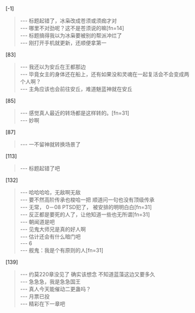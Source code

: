 
[-1] 
>--- 标题起错了，冰枭改成苍须或须痂才对<br>
>--- 哪里不对劲呢？这不是苍须说的嘛[fn=14]<br>
>--- 标题搞得我以为冰枭要被别的帮派冲烂了<br>
>--- 刚打开手机就更新，还顺便拿第一<br>

[83] 
>--- 我还以为安丘在王都那边<br>
>--- 毕竟女主的身体还在船上，还有如果没和灵魂在一起复活会不会变成两个人啊？<br>
>--- 主角应该也会前往安丘，难道魅蓝神就在安丘<br>

[85] 
>--- 感觉真人最近的转场都是这样转的。[fn=31]<br>
>--- 妙啊<br>

[87] 
>--- 一不留神就转换场景了<br>

[113] 
>--- 标题起错了吧<br>

[132] 
>--- 哈哈哈哈，无敌啊无敌<br>
>--- 要不然高阶传承也梭哈一把
顺道问一句也没有顶级传承<br>
>--- 无常，
0－08 PTSD犯了，
被安排的明明白白[fn=31]<br>
>--- 反正都是要死的人了，让他知道一些也无所谓[fn=31]<br>
>--- 朝闻道是吧<br>
>--- 见鬼大师兄是真的好人啊<br>
>--- 估计还会有什么暗门吧<br>
>--- 6<br>
>--- 舰鬼：我是个有原则的人[fn=31]<br>

[139] 
>--- 约莫220章没见了
确实该想念
不知道蓝藻这边又要多久<br>
>--- 急急急，我是急急国王<br>
>--- 真人今天能催动二更蛊吗？<br>
>--- 月票已投<br>
>--- 精彩在下一章吧<br>
